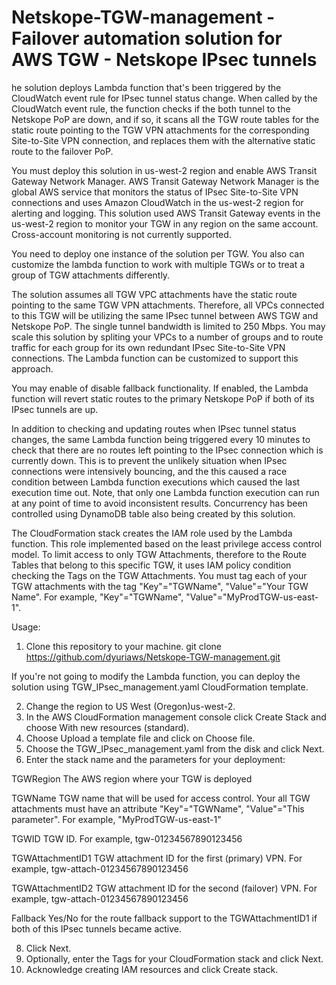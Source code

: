 # Netskope-TGW-management - Failover automation solution for AWS TGW - Netskope IPsec tunnels

he solution deploys Lambda function that's been triggered by the CloudWatch event rule for IPsec tunnel status change. When called by the CloudWatch event rule, the function checks if the both tunnel to the Netskope PoP are down, and if so, it scans all the TGW route tables for the static route pointing to the TGW VPN attachments for the corresponding Site-to-Site VPN connection, and replaces them with the alternative static route to the failover PoP.

You must deploy this solution in us-west-2 region and enable AWS Transit Gateway Network Manager. AWS Transit Gateway Network Manager is the global AWS service that monitors the status of IPsec Site-to-Site VPN connections and uses Amazon CloudWatch in the us-west-2 region for alerting and logging. This solution used AWS Transit Gateway events in the us-west-2 region to monitor your TGW in any region on the same account. Cross-account monitoring is not currently supported.

You need to deploy one instance of the solution per TGW. You also can customize the lambda function to work with multiple TGWs or to treat a group of TGW attachments differently. 

The solution assumes all TGW VPC attachments have the static route pointing to the same TGW VPN attachments. Therefore, all VPCs connected to this TGW will be utilizing the same IPsec tunnel between AWS TGW and Netskope PoP. The single tunnel bandwidth is limited to 250 Mbps. You may scale this solution by spliting your VPCs  to a number of groups and to route traffic for each group for its own redundant IPsec Site-to-Site VPN connections. The Lambda function can be customized to support this approach. 

You may enable of disable fallback functionality. If enabled, the Lambda function will revert static routes to the primary Netskope PoP if both of its IPsec tunnels are up.

In addition to checking and updating routes when IPsec tunnel status changes, the same Lambda function being triggered every 10 minutes to check that there are no routes left pointing to the IPsec connection which is currently down. This is to prevent the unlikely situation when IPsec connections were intensively bouncing, and the this caused a race condition between Lambda function executions which caused the last execution time out. Note, that only one Lambda function execution can run at any point of time to avoid inconsistent results. Concurrency has been controlled using DynamoDB table also being created by this solution.

The CloudFormation stack creates the IAM role used by the Lambda function. This role implemented based on the least privilege access control model. To limit access to only TGW Attachments, therefore to the Route Tables that belong to this specific TGW, it uses IAM policy condition checking the Tags on the TGW Attachments. You must tag each of your TGW attachments with the tag "Key"="TGWName", "Value"="Your TGW Name". For example, "Key"="TGWName", "Value"="MyProdTGW-us-east-1".


Usage: 
1. Clone this repository to your machine.
git clone https://github.com/dyuriaws/Netskope-TGW-management.git

If you're not going to modify the Lambda function, you can deploy the solution using TGW_IPsec_management.yaml CloudFormation template. 

2. Change the region to US West (Oregon)us-west-2.
3. In the AWS CloudFormation management console click Create Stack and choose With new resources (standard).
4. Choose Upload a template file and click on Choose file.
5. Choose the TGW_IPsec_management.yaml from the disk and click Next.
6. Enter the stack name and the parameters for your deployment:

TGWRegion
The AWS region where your TGW is deployed

TGWName
TGW name that will be used for access control. Your all TGW attachments must have an attribute "Key"="TGWName", "Value"="This parameter". For example, "MyProdTGW-us-east-1"

TGWID
TGW ID. For example, tgw-01234567890123456

TGWAttachmentID1
TGW attachment ID for the first (primary) VPN. For example, tgw-attach-01234567890123456

TGWAttachmentID2
TGW attachment ID for the second (failover) VPN. For example, tgw-attach-01234567890123456

Fallback
Yes/No for the route fallback support to the TGWAttachmentID1 if both of this IPsec tunnels became active.

8. Click Next.
9. Optionally, enter the Tags for your CloudFormation stack and click Next.
10. Acknowledge creating IAM resources and click Create stack.

